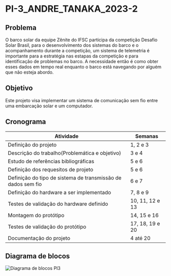 # PI-3_ANDRE_TANAKA_2023-2

## Problema
O barco solar da equipe Zênite do IFSC participa da competição Desafio Solar Brasil, para o desenvolvimento dos sistemas do barco e o acompanhamento durante a competição, um sistema de telemetria é importante para a estratégia nas estapas da competição e para identificação de problemas no barco. A necessidade então é como obter esses dados em tempo real enquanto o barco está navegando por alguém que não esteja abordo.

## Objetivo
Este projeto visa implementar um sistema de comunicação sem fio entre uma embarcação solar e um computador.

## Cronograma

| Atividade | Semanas   |
| ----------------------------------------------------------------- | ------------ |
| Definição do projeto | 1, 2 e 3 |
| Descrição do trabalho(Problemática e objetivo) | 3 e 4 |
| Estudo de referências bibliográficas | 5 e 6 |
| Definição dos requesitos de projeto | 5 e 6 |
| Definição do tipo de sistema de transmissão de dados sem fio | 6 e 7 |
| Definição do hardware a ser implementado | 7, 8 e 9 |
| Testes de validação do hardware definido | 10, 11, 12 e 13 |
| Montagem do protótipo | 14, 15 e 16 |
| Testes de validação do protótipo | 17, 18, 19 e 20 |
| Documentação do projeto | 4 até 20 |

## Diagrama de blocos

![Diagrama de blocos PI3](https://github.com/andretanaka29/PI-3_ANDRE_TANAKA_2023-2/assets/45289349/a5c7ff0e-74b1-4181-a616-2576edb84744)
